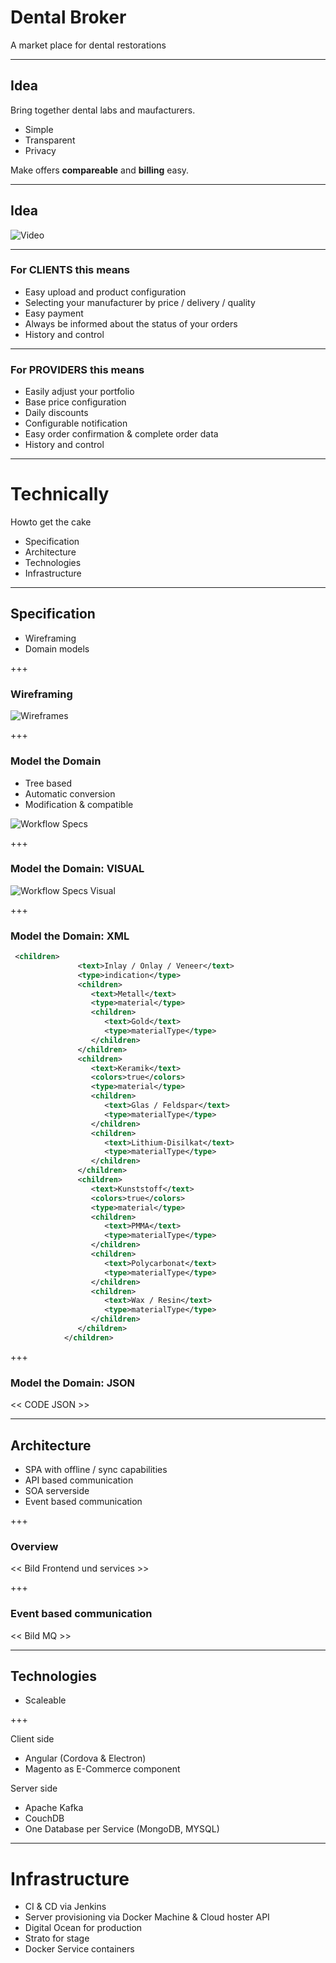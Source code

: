 # Dental Broker

A market place for dental restorations

---

## Idea

Bring together dental labs and maufacturers.

- Simple
- Transparent
- Privacy

Make offers **compareable** and **billing** easy.

---

## Idea

![Video](https://www.youtube.com/embed/PbNu0UqcqA8)

---

### For CLIENTS this means

- Easy upload and product configuration
- Selecting your manufacturer by price / delivery / quality
- Easy payment
- Always be informed about the status of your orders
- History and control

---

### For PROVIDERS this means

- Easily adjust your portfolio
- Base price configuration
- Daily discounts
- Configurable notification
- Easy order confirmation & complete order data
- History and control

---

# Technically

Howto get the cake

- Specification
- Architecture
- Technologies
- Infrastructure

---

## Specification

- Wireframing
- Domain models

+++

### Wireframing

![Wireframes](db-pres-wireframes.png)

+++

### Model the Domain

- Tree based
- Automatic conversion
- Modification & compatible

![Workflow Specs](db-pres-visual.png)


+++

### Model the Domain: VISUAL

![Workflow Specs Visual](db-pres-tree.png)

+++

### Model the Domain: XML

```xml
 <children>
               <text>Inlay / Onlay / Veneer</text>
               <type>indication</type>
               <children>
                  <text>Metall</text>
                  <type>material</type>
                  <children>
                     <text>Gold</text>
                     <type>materialType</type>
                  </children>
               </children>
               <children>
                  <text>Keramik</text>
                  <colors>true</colors>
                  <type>material</type>
                  <children>
                     <text>Glas / Feldspar</text>
                     <type>materialType</type>
                  </children>
                  <children>
                     <text>Lithium-Disilkat</text>
                     <type>materialType</type>
                  </children>
               </children>
               <children>
                  <text>Kunststoff</text>
                  <colors>true</colors>
                  <type>material</type>
                  <children>
                     <text>PMMA</text>
                     <type>materialType</type>
                  </children>
                  <children>
                     <text>Polycarbonat</text>
                     <type>materialType</type>
                  </children>
                  <children>
                     <text>Wax / Resin</text>
                     <type>materialType</type>
                  </children>
               </children>
            </children>
```

+++

### Model the Domain: JSON

<< CODE JSON >>

---

## Architecture

- SPA with offline / sync capabilities
- API based communication
- SOA serverside
- Event based communication

+++

### Overview

<< Bild Frontend und services >>

+++

### Event based communication

<< Bild MQ >>

---

## Technologies

- Scaleable

+++

Client side

- Angular (Cordova & Electron)
- Magento as E-Commerce component

Server side

- Apache Kafka
- CouchDB
- One Database per Service (MongoDB, MYSQL)

---

# Infrastructure

- CI & CD via Jenkins
- Server provisioning via Docker Machine & Cloud hoster API
- Digital Ocean for production
- Strato for stage
- Docker Service containers

